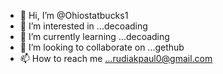 - 👋 Hi, I’m @Ohiostatbucks1
- 👀 I’m interested in ...decoading
- 🌱 I’m currently learning ...decoading
- 💞️ I’m looking to collaborate on ...gethub
- 📫 How to reach me ...rudiakpaul0@gmail.com

<!---
Ohiostatbucks1/Ohiostatbucks1 is a ✨ special ✨ repository because its `README.md` (this file) appears on your GitHub profile.
You can click the Preview link to take a look at your changes.
--->
